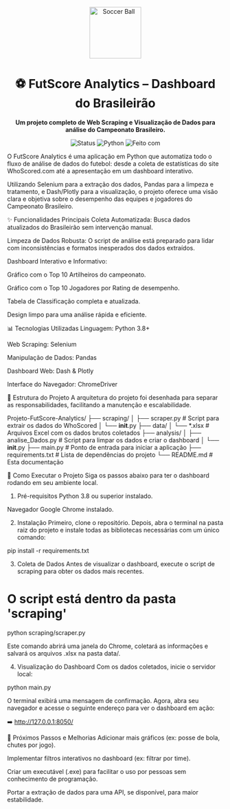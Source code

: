 <p align="center">
<img src="https://www.google.com/search?q=https://raw.githubusercontent.com/Tarikul-Islam-Anik/Animated-Fluent-Emojis/master/Emojis/Objects/Soccer%2520Ball.png" alt="Soccer Ball" width="120" height="120" />
</p>

<h1 align="center">⚽ FutScore Analytics – Dashboard do Brasileirão</h1>

<p align="center">
<strong>Um projeto completo de Web Scraping e Visualização de Dados para análise do Campeonato Brasileiro.</strong>
</p>

<p align="center">
<img alt="Status" src="https://www.google.com/search?q=https://img.shields.io/badge/status-conclu%C3%ADdo-green%3Fstyle%3Dfor-the-badge">
<img alt="Python" src="https://www.google.com/search?q=https://img.shields.io/badge/Python-3.8%2B-blue%3Fstyle%3Dfor-the-badge%26logo%3Dpython">
<img alt="Feito com" src="https://www.google.com/search?q=https://img.shields.io/badge/feito%2520com-Dash%2520%26%2520Plotly-purple%3Fstyle%3Dfor-the-badge">
</p>

O FutScore Analytics é uma aplicação em Python que automatiza todo o fluxo de análise de dados do futebol: desde a coleta de estatísticas do site WhoScored.com até a apresentação em um dashboard interativo.

Utilizando Selenium para a extração dos dados, Pandas para a limpeza e tratamento, e Dash/Plotly para a visualização, o projeto oferece uma visão clara e objetiva sobre o desempenho das equipes e jogadores do Campeonato Brasileiro.

✨ Funcionalidades Principais
Coleta Automatizada: Busca dados atualizados do Brasileirão sem intervenção manual.

Limpeza de Dados Robusta: O script de análise está preparado para lidar com inconsistências e formatos inesperados dos dados extraídos.

Dashboard Interativo e Informativo:

Gráfico com o Top 10 Artilheiros do campeonato.

Gráfico com o Top 10 Jogadores por Rating de desempenho.

Tabela de Classificação completa e atualizada.

Design limpo para uma análise rápida e eficiente.

📊 Tecnologias Utilizadas
Linguagem: Python 3.8+

Web Scraping: Selenium

Manipulação de Dados: Pandas

Dashboard Web: Dash & Plotly

Interface do Navegador: ChromeDriver

📂 Estrutura do Projeto
A arquitetura do projeto foi desenhada para separar as responsabilidades, facilitando a manutenção e escalabilidade.

Projeto-FutScore-Analytics/
├── scraping/
│   ├── scraper.py          # Script para extrair os dados do WhoScored
│   └── __init__.py
├── data/
│   └── *.xlsx              # Arquivos Excel com os dados brutos coletados
├── analysis/
│   ├── analise_Dados.py    # Script para limpar os dados e criar o dashboard
│   └── __init__.py
├── main.py                 # Ponto de entrada para iniciar a aplicação
├── requirements.txt        # Lista de dependências do projeto
└── README.md               # Esta documentação

🚀 Como Executar o Projeto
Siga os passos abaixo para ter o dashboard rodando em seu ambiente local.

1. Pré-requisitos
Python 3.8 ou superior instalado.

Navegador Google Chrome instalado.

2. Instalação
Primeiro, clone o repositório. Depois, abra o terminal na pasta raiz do projeto e instale todas as bibliotecas necessárias com um único comando:

pip install -r requirements.txt

3. Coleta de Dados
Antes de visualizar o dashboard, execute o script de scraping para obter os dados mais recentes.

# O script está dentro da pasta 'scraping'
python scraping/scraper.py

Este comando abrirá uma janela do Chrome, coletará as informações e salvará os arquivos .xlsx na pasta data/.

4. Visualização do Dashboard
Com os dados coletados, inicie o servidor local:

python main.py

O terminal exibirá uma mensagem de confirmação. Agora, abra seu navegador e acesse o seguinte endereço para ver o dashboard em ação:

➡️ http://127.0.0.1:8050/

🔮 Próximos Passos e Melhorias
Adicionar mais gráficos (ex: posse de bola, chutes por jogo).

Implementar filtros interativos no dashboard (ex: filtrar por time).

Criar um executável (.exe) para facilitar o uso por pessoas sem conhecimento de programação.

Portar a extração de dados para uma API, se disponível, para maior estabilidade.
